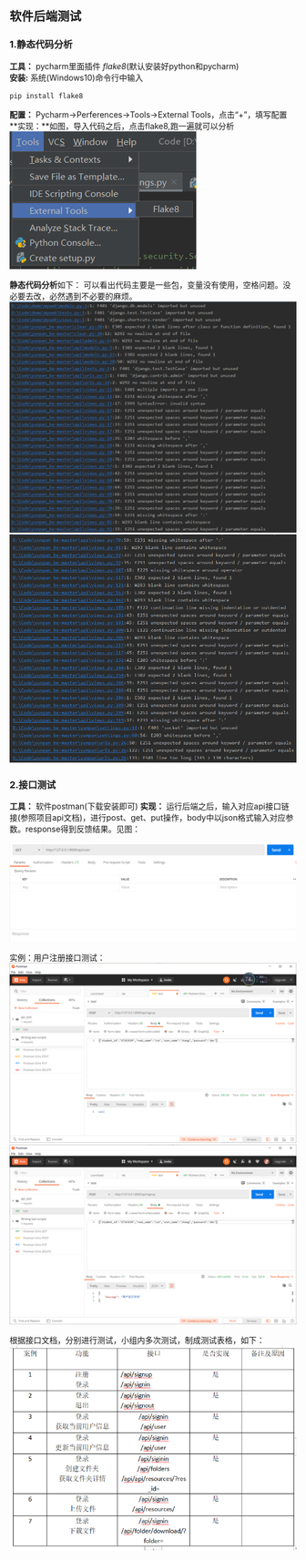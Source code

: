 ## 软件后端测试
### 1.静态代码分析
**工具：**  pycharm里面插件 *flake8*(默认安装好python和pycharm)<br>
**安装:**  系统(Windows10)命令行中输入
~~~java
pip install flake8
~~~
**配置：** Pycharm->Perferences->Tools->External Tools，点击“+”，填写配置<br>
**实现：**如图，导入代码之后，点击flake8,跑一遍就可以分析
![](pic/1.png)

**静态代码分析**如下：
可以看出代码主要是一些包，变量没有使用，空格问题。没必要去改，必然遇到不必要的麻烦。
![](pic/2.png)
![](pic/3.png)

### 2.接口测试
**工具：**  软件postman(下载安装即可)
**实现：**  运行后端之后，输入对应api接口链接(参照项目api文档)，进行post、get、put操作，body中以json格式输入对应参数。response得到反馈结果。见图：

![](pic/4.png)

实例：用户注册接口测试：
![](pic/5.png)
![](pic/6.png)

根据接口文档，分别进行测试，小组内多次测试，制成测试表格，如下：
![](pic/7.png)
